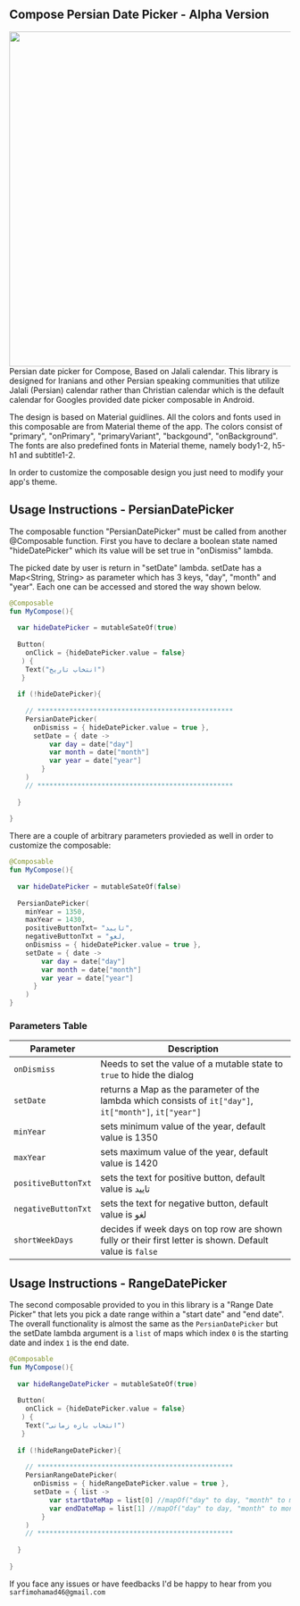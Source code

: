 
## Compose Persian Date Picker - Alpha Version
<img alt="" src="https://s6.uupload.ir/files/per_calender_p5l2.jpg" width="600">
Persian date picker for Compose, Based on Jalali calendar.
This library is designed for Iranians and other Persian speaking communities that utilize Jalali (Persian) calendar rather than Christian calendar which is the default calendar for Googles provided date picker composable in Android.

The design is based on Material guidlines. All the colors and fonts used in this composable are from Material theme of the app. The colors consist of "primary", "onPrimary", "primaryVariant", "backgound", "onBackground".
The fonts are also predefined fonts in Material theme, namely body1-2, h5-h1 and subtitle1-2. 

In order to customize the composable design you just need to modify your app's theme.

## Usage Instructions - PersianDatePicker
The composable function "PersianDatePicker" must be called from another @Composable function.
First you have to declare a boolean state named "hideDatePicker" which its value will be set true in "onDismiss" lambda.

The picked date by user is return in "setDate" lambda. setDate has a Map<String, String> as parameter which has 3 keys, "day", "month" and "year". Each one can be accessed and stored the way shown below.

```kotlin
@Composable
fun MyCompose(){
  
  var hideDatePicker = mutableSateOf(true)
  
  Button(
    onClick = {hideDatePicker.value = false}
   ) {
    Text("انتخاب تاریخ")
   }
  
  if (!hideDatePicker){
  
    // *************************************************
    PersianDatePicker(
      onDismiss = { hideDatePicker.value = true }, 
      setDate = { date ->
          var day = date["day"]
          var month = date["month"]
          var year = date["year"]
        }
    )
    // *************************************************
    
  }
 
}
```

There are a couple of arbitrary parameters provieded as well in order to customize the composable:
```kotlin
@Composable
fun MyCompose(){
  
  var hideDatePicker = mutableSateOf(false)
  
  PersianDatePicker(
    minYear = 1350,
    maxYear = 1430,
    positiveButtonTxt= "تایید",
    negativeButtonTxt = "لغو,
    onDismiss = { hideDatePicker.value = true }, 
    setDate = { date ->
        var day = date["day"]
        var month = date["month"]
        var year = date["year"]
      }
    )
}
```
### Parameters Table
| Parameter | Description |
| --- | --- |
|`onDismiss`| Needs to set the value of a mutable state to `true` to hide the dialog | 
| `setDate` | returns a Map as the parameter of the lambda which consists of `it["day"]`,  `it["month"]`,  `it["year"]`
| `minYear` | sets minimum value of the year, default value is 1350 |
| `maxYear` | sets maximum value of the year, default value is 1420 |
| `positiveButtonTxt` | sets the text for positive button, default value is تایید |
| `negativeButtonTxt` | sets the text for negative button, default value is لغو |
| `shortWeekDays` | decides if week days on top row are shown fully or their first letter is shown. Default value is `false`|


## Usage Instructions - RangeDatePicker
The second composable provided to you in this library is a "Range Date Picker" that lets you pick a date range within a "start date" and "end date".
The overall functionality is almost the same as the `PersianDatePicker` but the setDate lambda argument is a `list` of maps which index `0` is the starting date and index `1` is the end date. 

```kotlin
@Composable
fun MyCompose(){
  
  var hideRangeDatePicker = mutableSateOf(true)
  
  Button(
    onClick = {hideDatePicker.value = false}
   ) {
    Text("انتخاب بازه زمانی")
   }
  
  if (!hideRangeDatePicker){
  
    // *************************************************
    PersianRangeDatePicker(
      onDismiss = { hideRangeDatePicker.value = true }, 
      setDate = { list ->
          var startDateMap = list[0] //mapOf("day" to day, "month" to month, "year" to year)
          var endDateMap = list[1] //mapOf("day" to day, "month" to month, "year" to year)
        }
    )
    // *************************************************
    
  }
 
}
```

If you face any issues or have feedbacks I'd be happy to hear from you `sarfimohamad46@gmail.com`



